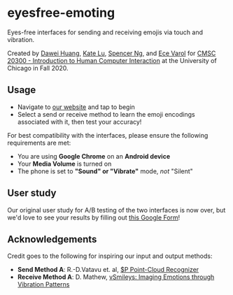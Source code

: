 # eyesfree-emoting


Eyes-free interfaces for sending and receiving emojis via touch and vibration. 

Created by [Dawei Huang](https://github.com/huangdaweiUCHICAGO), [Kate Lu](https://github.com/Kate32815), [Spencer Ng](https://github.com/spencerng), and [Ece Varol](https://github.com/ecevaroll) for [CMSC 20300 - Introduction to Human Computer Interaction](https://hciintro20.plopes.org/) at the University of Chicago in Fall 2020.

## Usage

* Navigate to [our website](https://bit.ly/eyesfree-emoting) and tap to begin
* Select a send or receive method to learn the emoji encodings associated with it, then test your accuracy!

For best compatibility with the interfaces, please ensure the following requirements are met:
  * You are using **Google Chrome** on an **Android device**
  * Your **Media Volume** is turned on
  * The phone is set to **"Sound" or "Vibrate"** mode, *not* "Silent"
  
## User study

Our original user study for A/B testing of the two interfaces is now over, but we'd love to see your results by filling out [this Google Form](https://docs.google.com/forms/d/e/1FAIpQLScXOB5pylZz6Jp3fEsdTIih4lgqnW8QBCaNVgyWDyqEfSbWag/viewform)!

## Acknowledgements 

Credit goes to the following for inspiring our input and output methods:

* **Send Method A**: R.-D.Vatavu et. al, [$P Point-Cloud Recognizer](http://depts.washington.edu/acelab/proj/dollar/pdollar.html)
* **Receive Method A**: D. Mathew, [vSmileys: Imaging Emotions through Vibration Patterns](https://www.researchgate.net/profile/Deepa_Vasara/publication/248360335_VSmileys_Imaging_Emotions_through_Vibration_Patterns/links/5ab8ec54aca2722b97d0345b/VSmileys-Imaging-Emotions-through-Vibration-Patterns.pdf)
